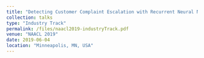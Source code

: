 ```yaml
---
title: "Detecting Customer Complaint Escalation with Recurrent Neural Networks and Manually-Engineered Features"
collection: talks
type: "Industry Track"
permalink: /files/naacl2019-industryTrack.pdf
venue: "NAACL 2019"
date: 2019-06-04
location: "Minneapolis, MN, USA"
---
```


